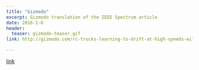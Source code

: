 ```yaml
---
title: "Gizmodo"
excerpt: Gizmodo translation of the IEEE Spectrum article
date: 2016-1-6
header:
  teaser: gizmodo-teaser.gif
link: http://gizmodo.com/rc-trucks-learning-to-drift-at-high-speeds-will-make-se-1777577460

---
```


[link](#)
